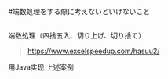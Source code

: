 #端数処理をする際に考えないといけないこと
##

端数処理（四捨五入、切り上げ、切り捨て）

> https://www.excelspeedup.com/hasuu2/

用Java实现 上述案例